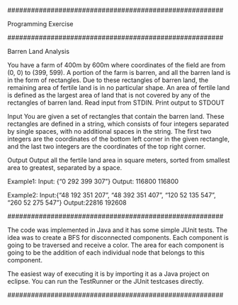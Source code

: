 #######################################################

Programming Exercise

#######################################################


Barren Land Analysis

You have a farm of 400m by 600m where coordinates of the field are from (0, 0) to (399, 599). A portion of the farm is barren, 
and all the barren land is in the form of rectangles. Due to these rectangles of barren land, the remaining area of fertile 
land is in no particular shape. An area of fertile land is defined as the largest area of land that is not covered by any of 
the rectangles of barren land. 
Read input from STDIN. Print output to STDOUT 

Input 
You are given a set of rectangles that contain the barren land. These rectangles are defined in a string, which consists of four 
integers separated by single spaces, with no additional spaces in the string. The first two integers are the coordinates of the 
bottom left corner in the given rectangle, and the last two integers are the coordinates of the top right corner. 

Output 
Output all the fertile land area in square meters, sorted from smallest area to greatest, separated by a space. 


Example1:
Input: {“0 292 399 307”}
Output: 116800 116800

Example2:
Input:{“48 192 351 207”, “48 392 351 407”, “120 52 135 547”, “260 52 275 547”}
Output:22816 192608

#######################################################

The code was implemented in Java and it has some simple JUnit tests.
The idea was to create a BFS for disconnected components. Each component is going to be traversed
and receive a color. The area for each component is going to be the addition of each individual node that
belongs to this component.

The easiest way of executing it is by importing it as a Java project on eclipse. You can run the TestRunner or the JUnit testcases directly. 

#######################################################
